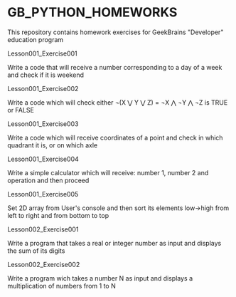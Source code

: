 # GB_PYTHON_HOMEWORKS

This repository contains homework exercises for GeekBrains "Developer" education program 

Lesson001_Exercise001

Write a code that will receive a number corresponding to a day of a week and check if it is weekend

Lesson001_Exercise002

Write a code which will check either ¬(X ⋁ Y ⋁ Z) = ¬X ⋀ ¬Y ⋀ ¬Z is TRUE or FALSE

Lesson001_Exercise003

Write a code which will receive coordinates of a point and check in which quadrant it is, or on which axle

Lesson001_Exercise004

Write a simple calculator which will receive: number 1, number 2 and operation and then proceed

Lesson001_Exercise005

Set 2D array from User's console and then sort its elements low->high from left to right and from bottom to top

Lesson002_Exercise001

Write a program that takes a real or integer number as input and displays the sum of its digits

Lesson002_Exercise002

Write a program wich takes a number N as input and displays a multiplication of numbers from 1 to N